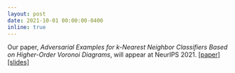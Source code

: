 ```yaml
---
layout: post
date: 2021-10-01 00:00:00-0400
inline: true
---
```


Our paper, _Adversarial Examples for k-Nearest Neighbor Classifiers Based on Higher-Order Voronoi Diagrams_, will appear at NeurIPS 2021. [[paper]](https://arxiv.org/abs/2011.09719) [[slides]](/assets/slides/neurips_2021.pdf)
